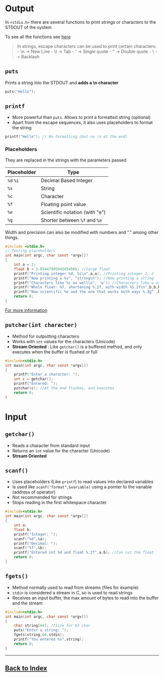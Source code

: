 # Output

In `<stdio.h>` there are several functions to print strings or characters to the STDOUT of the system

To see all the functions see [here](https://en.cppreference.com/w/c/io)

> In strings, escape characters can be used to print certain characters:
    - \n -> New Line
    - \t -> Tab
    - \' -> Single quote
    - \" -> Double quote
    - \\ -> Backlash 

## `puts`

Prints a string into the STDOUT and **adds a \n character**

```c
puts("Hello");
```

## `printf`

- More powerful than `puts`. Allows to print a formatted string (optional)
- Apart from the escape sequences, it also uses placeholders to format the string

```c
printf("Hello"); // No formatting (but no \n at the end)
```

### Placeholders

They are replaced in the strings with the parameters passed

Placeholder | Type
--- | ---
`%d` `%i` | Decimal Based Integer
`%s` | String
`%c` | Character
`%f` | Floating point value
`%e` | Scientific notation (with "e")
`%g` | Shorter between `%f` and `%e`

Width and precision can also be modified with numbers and "." among other things.

```c
#include <stdio.h>
// Testing placeholders
int main(int argc, char const *argv[])
{
    int a = 2;
    float b = 3.85447995945454565; //large float
    printf("Printing integer %d, %i\n",a,a); //Printing integer 2, 2
    printf("Now printing a %s", "string\n"); //Now printing a string
    printf("Characters like %c as well\n", 'w'); //Characters like w as well
    printf("Whole float: %f, shortening %.2f, with width %5.2f\n",b,b,b); // Whole float: 3.854480, shortening 3.85, with width  3.85
    printf("Now scientific %e and the one that works both ways %.3g" ,b,b); //Here %.3g prints 3.85, with 2-> 3.9
    return 0;
}
```

[For more information](https://www.tutorialspoint.com/c_standard_library/c_function_printf.htm)

## `putchar(int character)`

- Method for outputting characters
- Works with `int` values for the characters (Unicode)
- **Stream Oriented** : Like `getchar()` is a buffered method, and only executes when the buffer is flushed or full

```c
#include<stdio.h>
int main(int argc, char const *argv[])
{
    printf("Enter a character: ");
    int c = getchar();
    printf("Entered: ");
    putchar(c); //At the end flushes, and executes
    return 0;
}
```

# Input

## `getchar()`

- Reads a character from standard input
- Returns an `int` value for the character (Unicode)
- **Stream Oriented**

## `scanf()`

- Uses placeholders (Like `printf`) to read values into declared variables
- Is used like `scanf("format",&variable)` using a pointer to the variable (address of operator)
- Not recommended for strings
- Stops reading in the first whitespace character

```c
#include<stdio.h>
int main(int argc, char const *argv[])
{
    int a;
    float b;
    printf("Integer: ");
    scanf("%d",&a);
    printf("Decimal: ");
    scanf("%f",&b);
    printf("Entered int %d and float %.2f",a,b); //Can cut the float
    return 0;
}
```

## `fgets()`

- Method normally used to read from streams (files for example)
- `stdin` is considered a stream in C, so is used to read strings
- Receives an input buffer, the max amount of bytes to read into the buffer and the stream

```c
#include<stdio.h>
int main(int argc, char const *argv[])
{
    char string[64]; //Size for 63 char
    puts("Enter a string: ");
    fgets(string,64,stdin);
    printf("You entered %s",string);
    return 0;
}


```

------------------------------
## [Back to Index](../Aa_Index.md)